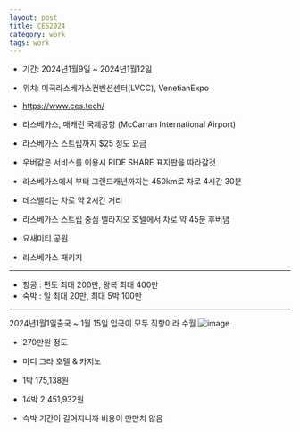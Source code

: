 ```yaml
---
layout: post
title: CES2024
category: work
tags: work
---
```


* 기간: 2024년1월9일 ~ 2024년1월12일
* 위치: 미국라스베가스컨벤션센터(LVCC), VenetianExpo
* https://www.ces.tech/

* 라스베가스, 매캐런 국제공항 (McCarran International Airport)
* 라스베가스 스트립까지 $25 정도 요금
* 우버같은 서비스를 이용시 RIDE SHARE 표지판을 따라갈것
* 라스베가스에서 부터 그랜드캐년까지는 450km로 차로 4시간 30분
* 데스밸리는 차로 약 2시간 거리
* 라스베가스 스트립 중심 벨라지오 호텔에서 차로 약 45분 후버댐
* 요새미티 공원
* 라스베가스 패키지

---

* 항공 : 편도 최대 200만, 왕복 최대 400만
* 숙박 : 일 최대 20만, 최대 5박 100만

---

2024년1월1일출국 ~ 1월 15일 입국이 모두 직항이라 수월
![image](https://github.com/gunug/gunug.github.io/assets/52345276/550160e3-9f61-4c2d-8cda-b99800839b24)
* 270만원 정도

* 마디 그라 호텔 & 카지노
* 1박 175,138원
* 14박 2,451,932원
* 숙박 기간이 길어지니까 비용이 만만치 않음
